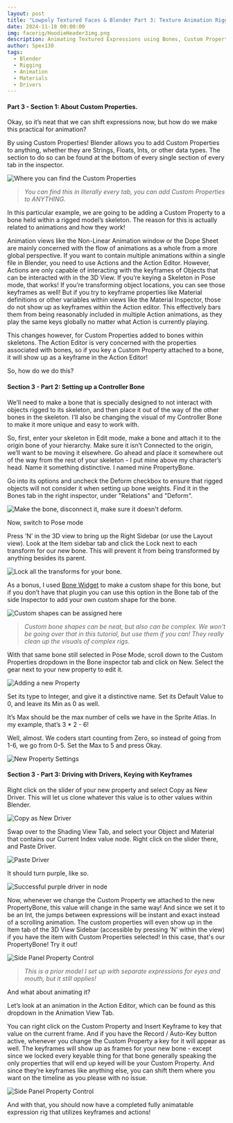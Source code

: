 ```yaml
---
layout: post
title: "Lowpoly Textured Faces & Blender Part 3: Texture Animation Rigging using Drivers & Bones"
date: 2024-11-18 00:00:00
img: facerig/HoodieHeader3img.png
description: Animating Textured Expressions using Bones, Custom Properties, & Drivers
author: Spex130
tags:
  - Blender
  - Rigging
  - Animation
  - Materials
  - Drivers
---
```

#### Part 3 - Section 1: About Custom Properties.

Okay, so it’s neat that we can shift expressions now, but how do we make this practical for animation?

By using Custom Properties! Blender allows you to add Custom Properties to anything, whether they are Strings, Floats, Ints, or other data types. The section to do so can be found at the bottom of every single section of every tab in the inspector.


![Where you can find the Custom Properties](/assets/img/facerig/custompropertiesview.png)
> *You can find this in literally every tab, you can add Custom Properties to ANYTHING.*

  
In this particular example, we are going to be adding a Custom Property to a bone held within a rigged model’s skeleton. The reason for this is actually related to animations and how they work! 

Animation views like the Non-Linear Animation window or the Dope Sheet are mainly concerned with the flow of animations as a whole from a more global perspective. If you want to contain multiple animations within a single file in Blender, you need to use Actions and the Action Editor. However, Actions are only capable of interacting with the keyframes of Objects that can be interacted with in the 3D View. If you’re keying a Skeleton in Pose mode, that works! If you’re transforming object locations, you can see those keyframes as well! But if you try to keyframe properties like Material definitions or other variables within views like the Material Inspector, those do not show up as keyframes within the Action editor. This effectively bars them from being reasonably included in multiple Action animations, as they play the same keys globally no matter what Action is currently playing.


This changes however, for Custom Properties added to bones within skeletons. The Action Editor is very concerned with the properties associated with bones, so if you key a Custom Property attached to a bone, it will show up as a keyframe in the Action Editor!

So, how do we do this?

#### Section 3 - Part 2: Setting up a Controller Bone

We’ll need to make a bone that is specially designed to not interact with objects rigged to its skeleton, and then place it out of the way of the other bones in the skeleton. I’ll also be changing the visual of my Controller Bone to make it more unique and easy to work with.

So, first, enter your skeleton in Edit mode, make a bone and attach it to the origin bone of your hierarchy. Make sure it isn’t Connected to the origin, we’ll want to be moving it elsewhere. Go ahead and place it somewhere out of the way from the rest of your skeleton - I put mine above my character’s head. Name it something distinctive. I named mine PropertyBone.

Go into its options and uncheck the Deform checkbox to ensure that rigged objects will not consider it when setting up bone weights. Find it in the Bones tab in the right inspector, under "Relations" and "Deform".

![Make the bone, disconnect it, make sure it doesn't deform.](/assets/img/facerig/disconnectdeform.png)

Now, switch to Pose mode

Press ‘N’ in the 3D view to bring up the Right Sidebar (or use the Layout view). Look at the Item sidebar tab and click the Lock next to each transform for our new bone. This will prevent it from being transformed by anything besides its parent.

![Lock all the transforms for your bone.](/assets/img/facerig/transformlock.png)

As a bonus, I used [Bone Widget][bone-widget] to make a custom shape for this bone, but if you don’t have that plugin you can use this option in the Bone tab of the side Inspector to add your own custom shape for the bone. 

![Custom shapes can be assigned here](/assets/img/facerig/customshape.png)
> *Custom bone shapes can be neat, but also can be complex. We won't be going over that in this tutorial, but use them if you can! They really clean up the visuals of complex rigs.*

With that same bone still selected in Pose Mode, scroll down to the Custom Properties dropdown in the Bone inspector tab and click on New. Select the gear next to your new property to edit it.

![Adding a new Property](/assets/img/facerig/newprop.png)
  

Set its type to Integer, and give it a distinctive name. Set its Default Value to 0, and leave its Min as 0 as well.  
  
It’s Max should be the max number of cells we have in the Sprite Atlas. In my example, that’s 3 * 2 - 6!

Well, almost. We coders start counting from Zero, so instead of going from 1-6, we go from 0-5. Set the Max to 5 and press Okay.

![New Property Settings](/assets/img/facerig/propsettings.png) 

#### Section 3 - Part 3: Driving with Drivers, Keying with Keyframes

Right click on the slider of your new property and select Copy as New Driver. This will let us clone whatever this value is to other values within Blender.

  ![Copy as New Driver](/assets/img/facerig/drivercopy.png)

Swap over to the Shading View Tab, and select your Object and Material that contains our Current Index value node. Right click on the slider there, and Paste Driver. 

![Paste Driver](/assets/img/facerig/pastedriver.png)

It should turn purple, like so.

![Successful purple driver in node](/assets/img/facerig/purpledriver.png)


Now, whenever we change the Custom Property we attached to the new PropertyBone, this value will change in the same way! And since we set it to be an Int, the jumps between expressions will be instant and exact instead of a scrolling animation. The custom properties will even show up in the Item tab of the 3D View Sidebar (accessible by pressing 'N' within the view) if you have the item with Custom Properties selected! In this case, that's our PropertyBone! Try it out!

![Side Panel Property Control](/assets/img/facerig/sidepanelprops.gif)
> *This is a prior model I set up with separate expressions for eyes and mouth, but it still applies!*

And what about animating it?

  
Let’s look at an animation in the Action Editor, which can be found as this dropdown in the Animation View Tab.

  

You can right click on the Custom Property and Insert Keyframe to key that value on the current frame. And if you have the Record / Auto-Key button active, whenever you change the Custom Property a key for it will appear as well. The keyframes will show up as frames for your new bone - except since we locked every keyable thing for that bone generally speaking the only properties that will end up keyed will be your Custom Property. And since they’re keyframes like anything else, you can shift them where you want on the timeline as you please with no issue.

![Side Panel Property Control](/assets/img/facerig/keypropanim.gif)
  

And with that, you should now have a completed fully animatable expression rig that utilizes keyframes and actions!

[bone-widget]:https://github.com/waylow/boneWidget